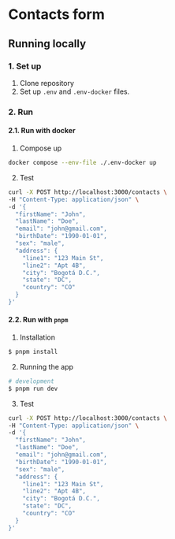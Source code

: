 
# Contacts form

## Running locally

### 1. Set up

1. Clone repository
2. Set up `.env` and `.env-docker` files.

### 2. Run

#### 2.1. Run with docker

1. Compose up
```bash
docker compose --env-file ./.env-docker up
```

2. Test

```bash
curl -X POST http://localhost:3000/contacts \
-H "Content-Type: application/json" \
-d '{
  "firstName": "John",
  "lastName": "Doe",
  "email": "john@gmail.com",
  "birthDate": "1990-01-01",
  "sex": "male",
  "address": {
    "line1": "123 Main St",
    "line2": "Apt 4B",
    "city": "Bogotá D.C.",
    "state": "DC",
    "country": "CO"
  }
}'
```

#### 2.2. Run with `pnpm`

1. Installation

```bash
$ pnpm install
```

2. Running the app

```bash
# development
$ pnpm run dev
```

3. Test

```bash
curl -X POST http://localhost:3000/contacts \
-H "Content-Type: application/json" \
-d '{
  "firstName": "John",
  "lastName": "Doe",
  "email": "john@gmail.com",
  "birthDate": "1990-01-01",
  "sex": "male",
  "address": {
    "line1": "123 Main St",
    "line2": "Apt 4B",
    "city": "Bogotá D.C.",
    "state": "DC",
    "country": "CO"
  }
}'
```
